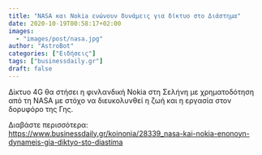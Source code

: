 ```yaml
---
title: "NASA και Nokia ενώνουν δυνάμεις για δίκτυο στο Διάστημα"
date: 2020-10-19T00:58:17+02:00
images:
  - "images/post/nasa.jpg"
author: "AstroBot"
categories: ["Ειδήσεις"]
tags: ["businessdaily.gr"]
draft: false
---
```


Δίκτυο 4G θα στήσει η φινλανδική Nokia στη Σελήνη με χρηματοδότηση από τη NASA με στόχο να διευκολυνθεί η ζωή και η εργασία στον δορυφόρο της Γης.

Διαβάστε περισσότερα: https://www.businessdaily.gr/koinonia/28339_nasa-kai-nokia-enonoyn-dynameis-gia-diktyo-sto-diastima
